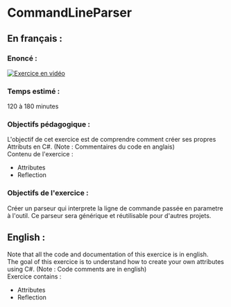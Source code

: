 # CommandLineParser  
## En français :  
### Enoncé :  
  
[![Exercice en vidéo](https://img.youtube.com/vi/3JiqLbYsbXQ/mqdefault.jpg)](https://youtu.be/3JiqLbYsbXQ)  
  
### Temps estimé :  
120 à 180 minutes  
### Objectifs pédagogique :  
L'objectif de cet exercice est de comprendre comment créer ses propres Attributs en C#. (Note : Commentaires du code en anglais)  
Contenu de l'exercice :  
- Attributes  
- Reflection  
### Objectifs de l'exercice :  
Créer un parseur qui interprete la ligne de commande passée en parametre à l'outil. Ce parseur sera générique et réutilisable pour d'autres projets.  
  
## English :   
Note that all the code and documentation of this exercice is in english.  
The goal of this exercice is to understand how to create your own attributes using C#. (Note : Code comments are in english)  
Exercice contains :  
- Attributes  
- Reflection  
  
  